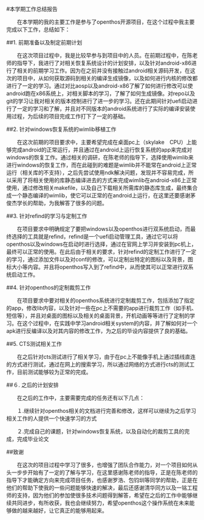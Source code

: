 #本学期工作总结报告

　　在本学期的我的主要工作是参与了openthos开源项目，在这个过程中我主要完成以下工作，总结如下：

##1. 前期准备以及制定前期计划

　　在这次项目过程中，我是比较早参与到项目中的人员。在前期过程中，在陈老师的指导下，我进行了对相关恢复系统设计的计划安排，以及针对android-x86进行了相关的前期学习工作。因为在之前并没有接触过android相关源码开发，在这次的项目中，从如何获取源码到相关的编译生成镜像，以及如何进行内核的修改都进行了一定的学习。通过对比aosp以及android-x86了解了如何进行修改可以使android跑在x86系统上，对相关脚本的学习，了解了如何生成镜像。对repo以及git的学习让我对相关的版本控制进行了进一步的学习。还在此期间针对uefi启动进行了一定的学习和了解，并且对不同版本的android系统进行了实际的编译安装使用过程，为后续的项目完成工作打下了一定的基础。

##2. 针对windows恢复系统的wimlib移植工作

　　在这次前期的项目要求中，主要希望完成在桌面pc上（skylake　CPU）上能够完成android的正常运行，并且通过在android上运行恢复系统的app来完成对windows的恢复工作。通过相关的调研，在陈老师的指导下，选择使用wimlib来进行windows的恢复工作，而在此碰到的难题是wimlib并不能常在android上正常运行（相关库的不支持），之后先尝试使用ndk解决问题，发现并不容易完成，所以采用了将相关使用的库静态编译进去的方式来完成wimlib在android-x86上正常使用，通过修改相关makefile，以及自己下载相关所需库的静态库生成，最终集合成一个静态编译的wimlib，使它可以正常的在android上运行，在这里还要感谢茅俊杰学长的帮助，为我解答了很多的问题。

##3. 针对refind的学习与定制工作

　　在项目要求中明确规定了要把windows以及openthos进行双系统启动，而最终选择的工具就是refind，refind是一个uefi启动管理工具，通过它可以将openthos以及windows在启动时进行选择，通过在官网上学习并安装到pc机上，最终可以正常的使用。在此后由于相关的要求，针对refind的定制工作进行了一定的学习，通过添加文件以及对conf的修改，可以定制出特定的图标以及背景，图标大小等内容。并且将openthos写入到了refind中，从而使其可以正常进行双系统启动工作。

##4. 针对openthos的定制裁剪工作

　　在项目要求中要对相关的openthos系统进行定制裁剪工作，包括添加了指定的app，修改lib内容，以及针对一些在pc上不需要的app进行裁剪工作（如手机、短信等），并且对桌面的图标以及相关的桌面背景，开机动画等等进行了定制的学习。在这个过程中，在实践中学习android相关system的内容，并了解如何对一个apk进行反编译以及对其内容的修改工作，为之后的毕设内容提供了良的基础。

##5. CTS测试相关工作

　　在之后针对cts测试进行了相关学习，由于在pc上不能像手机上通过插线直连的方式进行测试，通过在网上的搜索学习，所以通过网络的方式进行cts的测试工作，目前测试能够较为正常的完成。

##６. 之后的计划安排

　　在之后的工作中，主要需要完成的任务还有以下几点：

　　１.继续针对openthos相关的文档进行完善和修改，这样可以继续为之后学习相关工作的人提供一个快速学习的方式

　　２.完成自己的课题，针对windows恢复系统，以及自动化的裁剪工具的完成，完成毕业论文

##致谢

　　在这次的项目过程中学习了很多，也增强了团队合作能力，对一个项目如何从头一步步开始有了一定的了解与学习，在这里感谢陈老师的指导，正是在陈老师的指导下才能确定方向来完成项目任务，也感谢罗浩、包钧圳等同学的帮助，正是在他们的帮助下使我的一些问题能够快速的解决，最后还感谢清华同方以及一铭工程师的支持，因为他们的参加使很多技术问题得到解答，希望在之后的工作中能够继续共同进步，有所收获，我也会继续努力，希望openthos这个操作系统在未来能够做的越来越好，让它真正的能够用起来。